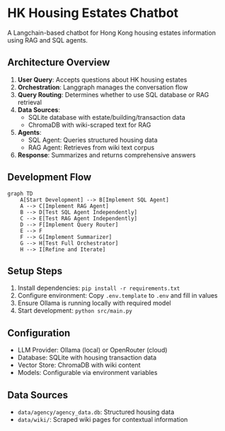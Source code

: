 # HK Housing Estates Chatbot

A Langchain-based chatbot for Hong Kong housing estates information using RAG and SQL agents.

## Architecture Overview

1. **User Query**: Accepts questions about HK housing estates
2. **Orchestration**: Langgraph manages the conversation flow
3. **Query Routing**: Determines whether to use SQL database or RAG retrieval
4. **Data Sources**:
   - SQLite database with estate/building/transaction data
   - ChromaDB with wiki-scraped text for RAG
5. **Agents**:
   - SQL Agent: Queries structured housing data
   - RAG Agent: Retrieves from wiki text corpus
6. **Response**: Summarizes and returns comprehensive answers

## Development Flow

```mermaid
graph TD
    A[Start Development] --> B[Implement SQL Agent]
    A --> C[Implement RAG Agent]
    B --> D[Test SQL Agent Independently]
    C --> E[Test RAG Agent Independently]
    D --> F[Implement Query Router]
    E --> F
    F --> G[Implement Summarizer]
    G --> H[Test Full Orchestrator]
    H --> I[Refine and Iterate]
```

## Setup Steps

1. Install dependencies: `pip install -r requirements.txt`
2. Configure environment: Copy `.env.template` to `.env` and fill in values
3. Ensure Ollama is running locally with required model
4. Start development: `python src/main.py`

## Configuration

- LLM Provider: Ollama (local) or OpenRouter (cloud)
- Database: SQLite with housing transaction data
- Vector Store: ChromaDB with wiki content
- Models: Configurable via environment variables

## Data Sources

- `data/agency/agency_data.db`: Structured housing data
- `data/wiki/`: Scraped wiki pages for contextual information